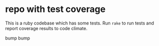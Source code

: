 # repo with test coverage

This is a ruby codebase which has some tests. Run `rake` to run tests and report coverage results to code climate.

bump bump

